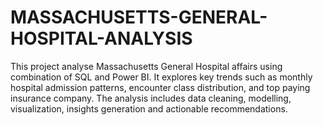 # MASSACHUSETTS-GENERAL-HOSPITAL-ANALYSIS
This project analyse Massachusetts General Hospital affairs using combination of SQL and Power BI. It explores key trends such as monthly hospital admission patterns, encounter class distribution, and top paying insurance company. The analysis includes data cleaning, modelling, visualization,  insights generation and actionable recommendations.
